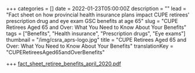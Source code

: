 +++
categories = []
date = 2022-01-23T05:00:00Z
description = ""
lead = "Fact sheet on how provincial health insurance plans impact CUPE retirees' prescription drug and eye exam GSC benefits at age 65"
slug = "CUPE Retirees Aged 65 and Over: What You Need to Know About Your Benefits"
tags = ["Benefits", "Health insurance", "Prescription drugs", "Eye exams"]
thumbnail = "/img/csra_aprs-logo.jpg"
title = "CUPE Retirees Aged 65 and Over: What You Need to Know About Your Benefits"
translationKey = "CUPERetireesAged65andOverBenefits"

+++
[fact_sheet_retiree_benefits_april_2020.pdf](/img/fact_sheet_retiree_benefits_april_2020.pdf "fact_sheet_retiree_benefits_april_2020.pdf")